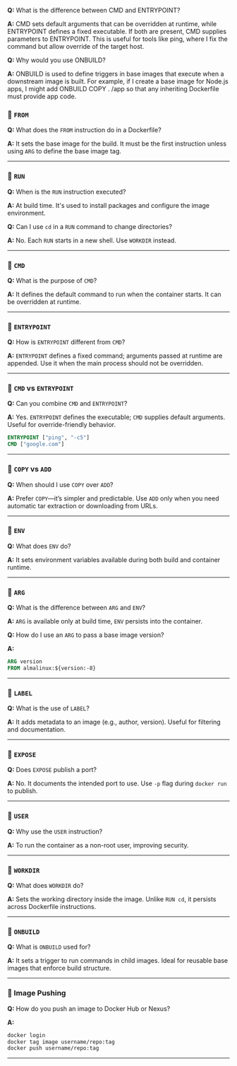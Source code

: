 **Q:** What is the difference between CMD and ENTRYPOINT?

**A:** 
CMD sets default arguments that can be overridden at runtime, while ENTRYPOINT defines a fixed executable. If both are present, CMD supplies parameters to ENTRYPOINT. This is useful for tools like ping, where I fix the command but allow override of the target host.

**Q:** Why would you use ONBUILD?

**A:** 
ONBUILD is used to define triggers in base images that execute when a downstream image is built. For example, if I create a base image for Node.js apps, I might add ONBUILD COPY . /app so that any inheriting Dockerfile must provide app code.


### 🔹 `FROM`

**Q:** What does the `FROM` instruction do in a Dockerfile?

**A:** It sets the base image for the build. It must be the first instruction unless using `ARG` to define the base image tag.

---

### 🔹 `RUN`

**Q:** When is the `RUN` instruction executed?

**A:** At build time. It's used to install packages and configure the image environment.

**Q:** Can I use `cd` in a `RUN` command to change directories?

**A:** No. Each `RUN` starts in a new shell. Use `WORKDIR` instead.

---

### 🔹 `CMD`

**Q:** What is the purpose of `CMD`?

**A:** It defines the default command to run when the container starts. It can be overridden at runtime.

---

### 🔹 `ENTRYPOINT`

**Q:** How is `ENTRYPOINT` different from `CMD`?

**A:** `ENTRYPOINT` defines a fixed command; arguments passed at runtime are appended. Use it when the main process should not be overridden.

---

### 🔹 `CMD` vs `ENTRYPOINT`

**Q:** Can you combine `CMD` and `ENTRYPOINT`?

**A:** Yes. `ENTRYPOINT` defines the executable; `CMD` supplies default arguments. Useful for override-friendly behavior.

```dockerfile
ENTRYPOINT ["ping", "-c5"]
CMD ["google.com"]
```

---

### 🔹 `COPY` vs `ADD`

**Q:** When should I use `COPY` over `ADD`?

**A:** Prefer `COPY`—it’s simpler and predictable. Use `ADD` only when you need automatic tar extraction or downloading from URLs.

---

### 🔹 `ENV`

**Q:** What does `ENV` do?

**A:** It sets environment variables available during both build and container runtime.

---

### 🔹 `ARG`

**Q:** What is the difference between `ARG` and `ENV`?

**A:** `ARG` is available only at build time, `ENV` persists into the container.

**Q:** How do I use an `ARG` to pass a base image version?

**A:**

```dockerfile
ARG version
FROM almalinux:${version:-8}
```

---

### 🔹 `LABEL`

**Q:** What is the use of `LABEL`?

**A:** It adds metadata to an image (e.g., author, version). Useful for filtering and documentation.

---

### 🔹 `EXPOSE`

**Q:** Does `EXPOSE` publish a port?

**A:** No. It documents the intended port to use. Use `-p` flag during `docker run` to publish.

---

### 🔹 `USER`

**Q:** Why use the `USER` instruction?

**A:** To run the container as a non-root user, improving security.

---

### 🔹 `WORKDIR`

**Q:** What does `WORKDIR` do?

**A:** Sets the working directory inside the image. Unlike `RUN cd`, it persists across Dockerfile instructions.

---

### 🔹 `ONBUILD`

**Q:** What is `ONBUILD` used for?

**A:** It sets a trigger to run commands in child images. Ideal for reusable base images that enforce build structure.

---

### 🔹 Image Pushing

**Q:** How do you push an image to Docker Hub or Nexus?

**A:**

```bash
docker login
docker tag image username/repo:tag
docker push username/repo:tag
```

---

